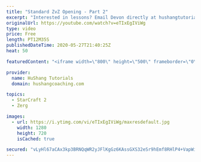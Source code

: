 ```yaml
---
title: "Standard ZvZ Opening - Part 2"
excerpt: "Interested in lessons? Email Devon directly at hushangtutorials@outlook.com ------------------------------------------------------------------------------------------------------- Want to support HuShang Tutorials directly? Patreon is a website where you can contribute a monthly donation that will help"
originalUrl: https://youtube.com/watch?v=eTIxEgIViWg
type: video
price: Free
length: PT12M35S
publishedDateTime: 2020-05-27T21:40:25Z
heat: 50

featuredContent: "<iframe width=\"800\" height=\"500\" frameborder=\"0\" src=\"https://www.youtube.com/embed/eTIxEgIViWg\" allow=\"accelerometer; autoplay; encrypted-media; gyroscope; picture-in-picture\" allowfullscreen></iframe>"

provider:
  name: HuShang Tutorials
  domain: hushangcoaching.com

topics:
  - StarCraft 2
  - Zerg

images:
  - url: https://i.ytimg.com/vi/eTIxEgIViWg/maxresdefault.jpg
    width: 1280
    height: 720
    isCached: true

secured: "vLyHl67aCAx3kp3BRNQqWR2yJFlKgGz6KAssGXS32eSr9hEmf8RHlP4+VapWid21y38atw93+tJ4DWVJovusOwrObjgVnuh8DDfL6xPUVY9a0x+fcJK88lZVNxT5MSXR9bfp4MagkJFu/wjB6XDKXEFjoGGVzWy+wFlw/T6qiVmNEz4fy/v/L8Sp2lUrzTGLXgYM1Ub6g3IslnaefRTRQUjSuPpeSsgQ1W/myMg5HT7DFdT2+ZpGVa7j90yIy8gcbLCiRSNYiqDYrcQHh/5DT2OZNM4rnI5MnEiIvMGMVBH75daZ0Ku7HmEE5dskzM/OcShmwCRxVJdoChV71OGA72M4ulpbIT4CDbRryejjcO44iqQd8LW3/W4VXqI/d06/hAIuOjlAJ6JjSlICwzqygePgKVq9M5PONvImtzWwhCs=;O2ZXg7HWnGeZ+Z6GG5GRPg=="
---
```


